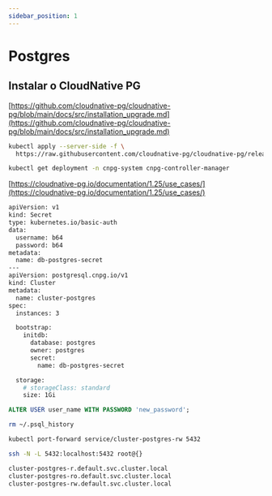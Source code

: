 ```yaml
---
sidebar_position: 1
---
```


# Postgres

## Instalar o CloudNative PG

[https://github.com/cloudnative-pg/cloudnative-pg/blob/main/docs/src/installation_upgrade.md](https://github.com/cloudnative-pg/cloudnative-pg/blob/main/docs/src/installation_upgrade.md)

```bash
kubectl apply --server-side -f \
  https://raw.githubusercontent.com/cloudnative-pg/cloudnative-pg/release-1.25/releases/cnpg-1.25.0.yaml
```

```bash
kubectl get deployment -n cnpg-system cnpg-controller-manager
```

[https://cloudnative-pg.io/documentation/1.25/use_cases/](https://cloudnative-pg.io/documentation/1.25/use_cases/)

```bash
apiVersion: v1
kind: Secret
type: kubernetes.io/basic-auth
data:
  username: b64
  password: b64
metadata:
  name: db-postgres-secret
---
apiVersion: postgresql.cnpg.io/v1
kind: Cluster
metadata:
  name: cluster-postgres
spec:
  instances: 3

  bootstrap:
    initdb:
      database: postgres
      owner: postgres
      secret:
        name: db-postgres-secret

  storage:
    # storageClass: standard
    size: 1Gi
```

```sql
ALTER USER user_name WITH PASSWORD 'new_password';
```

```bash
rm ~/.psql_history
```

```bash
kubectl port-forward service/cluster-postgres-rw 5432
```

```bash
ssh -N -L 5432:localhost:5432 root@{}
```

```bash
cluster-postgres-r.default.svc.cluster.local
cluster-postgres-ro.default.svc.cluster.local
cluster-postgres-rw.default.svc.cluster.local
```
